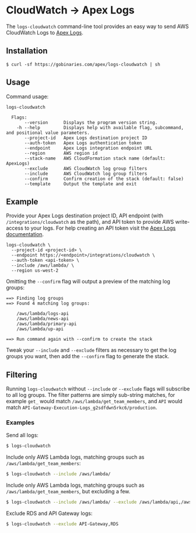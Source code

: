 
# CloudWatch → Apex Logs 

The `logs-cloudwatch` command-line tool provides an easy way to send AWS CloudWatch Logs to [Apex Logs](https://apex.sh/logs/).

## Installation

```
$ curl -sf https://gobinaries.com/apex/logs-cloudwatch | sh
```

## Usage

Command usage:

```
logs-cloudwatch

  Flags: 
       --version      Displays the program version string.
    -h --help         Displays help with available flag, subcommand, and positional value parameters.
       --project-id   Apex Logs destination project ID
       --auth-token   Apex Logs authentication token
       --endpoint     Apex Logs integration endpoint URL
       --region       AWS region id
       --stack-name   AWS CloudFormation stack name (default: ApexLogs)
       --exclude      AWS CloudWatch log group filters
       --include      AWS CloudWatch log group filters
       --confirm      Confirm creation of the stack (default: false)
       --template     Output the template and exit

```

## Example

Provide your Apex Logs destination project ID, API endpoint (with `/integrations/cloudwatch` as the path), and API token to provide AWS write-access to your logs. For help creating an API token visit the [Apex Logs documentation](https://apex.sh/docs/logs/api/#authentication).

```
logs-cloudwatch \
  --project-id <project-id> \
  --endpoint https://<endpoint>/integrations/cloudwatch \
  --auth-token <api-token> \
  --include /aws/lambda/ \
  --region us-west-2
```

Omitting the `--confirm` flag will output a preview of the matching log groups:

```
==> Finding log groups
==> Found 4 matching log groups:

    /aws/lambda/logs-api
    /aws/lambda/news-api
    /aws/lambda/primary-api
    /aws/lambda/up-api

==> Run command again with --confirm to create the stack
```

Tweak your `--include` and `--exclude` filters as necessary to get the log groups you want, then add the `--confirm` flag to generate the stack.

## Filtering

Running `logs-cloudwatch` without `--include` or `--exclude` flags will subscribe to all log groups. The filter patterns are simply sub-string matches, for example `get_` would match `/aws/lambda/get_team_members`, and `API` would match `API-Gateway-Execution-Logs_g2sdfdwn5rkc6/production`.

### Examples

Send all logs:

```sh
$ logs-cloudwatch
```

Include only AWS Lambda logs, matching groups such as `/aws/lambda/get_team_members`:

```sh
$ logs-cloudwatch --include /aws/lambda/
```

Include only AWS Lambda logs, matching groups such as `/aws/lambda/get_team_members`, but excluding a few.

```sh
$ logs-cloudwatch --include /aws/lambda/ --exclude /aws/lambda/api,/aws/lambda/app
```

Exclude RDS and API Gateway logs:

```sh
$ logs-cloudwatch --exclude API-Gateway,RDS
```

